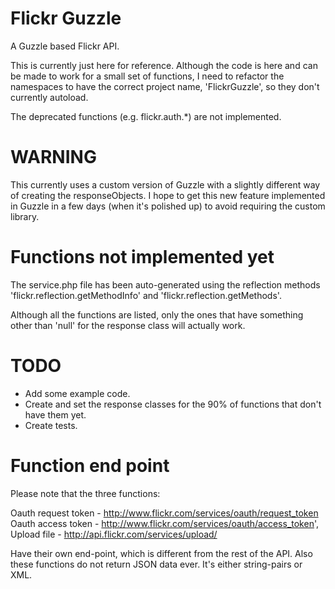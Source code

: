 

Flickr Guzzle
=============

A Guzzle based Flickr API. 

This is currently just here for reference. Although the code is here and can be made to work for a small set of functions, I need to refactor the namespaces to have the correct project name, 'FlickrGuzzle', so they don't currently autoload.

The deprecated functions (e.g. flickr.auth.*) are not implemented.

WARNING
=======

This currently uses a custom version of Guzzle with a slightly different way of creating the responseObjects. I hope to get this new feature implemented in Guzzle in a few days (when it's polished up) to avoid requiring the custom library.


Functions not implemented yet
=============================

The service.php file has been auto-generated using the reflection methods 'flickr.reflection.getMethodInfo' and 'flickr.reflection.getMethods'.

Although all the functions are listed, only the ones that have something other than 'null' for the response class will actually work.


TODO
====

* Add some example code.
* Create and set the response classes for the 90% of functions that don't have them yet.
* Create tests.


Function end point
==================

Please note that the three functions:

Oauth request token - http://www.flickr.com/services/oauth/request_token
Oauth access token - http://www.flickr.com/services/oauth/access_token',
Upload file - http://api.flickr.com/services/upload/

Have their own end-point, which is different from the rest of the API. Also these functions do not return JSON data ever. It's either string-pairs or XML.








